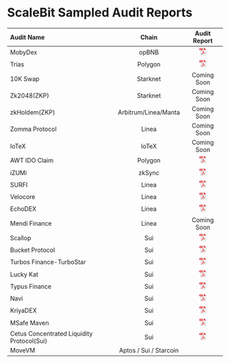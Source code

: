 # ScaleBit Sampled Audit Reports

| Audit Name                        |   Chain   |                                  Audit Report                                   |
| :----------------------------- | :---------: | :-----------------------------------------------------------------------: |
| MobyDex        |     opBNB     |     <a  target="_blank" href="https://www.scalebit.xyz/reports/MobyDEX-Smart-Contract-Audit-Report.pdf" ><img width="20" src="./pdf.png" /></a>
| Trias       |     Polygon     |     <a target="Trias" href="https://movebit.xyz/reports/Trias-Audit-Report.pdf" ><img width="20" src="./pdf.png" /></a>
| 10K Swap        |     Starknet     |     Coming Soon
| Zk2048(ZKP)       |     Starknet     |     Coming Soon
| zkHoldem(ZKP)       |     Arbitrum/Linea/Manta      |     Coming Soon
| Zomma Protocol       |     Linea     |     Coming Soon
| IoTeX       |     IoTeX     |     Coming Soon
| AWT IDO Claim       |     Polygon     |     <a href="./reports/AWT-IDO-Claim-Audit-Report.pdf"><img width="20" src="./pdf.png" /></a>
| iZUMi       |     zkSync     |     <a href="./reports/iZUMi-Audit-Report.pdf"><img width="20" src="./pdf.png" /></a>
| SURFI       |     Linea     |     <a href="./reports/SURFI-Audit-Report.pdf"><img width="20" src="./pdf.png" /></a>
| Velocore       |     Linea     |     <a href="./reports/Velocore-Audit-Report.pdf"><img width="20" src="./pdf.png" /></a>
| EchoDEX       |     Linea     |     <a href="./reports/EchoDEX-Audit-Report.pdf"><img width="20" src="./pdf.png" /></a>
| Mendi Finance       |     Linea     |     Coming Soon
| Scallop       |     Sui     |     <a href="./reports/Scallop-Smart-Contract-Audit-Report.pdf"><img width="20" src="./pdf.png" /></a>
| Bucket Protocol       |     Sui     |     <a href="./reports/Bucket-Protocol-Smart-Contract-Audit-Report.pdf"><img width="20" src="./pdf.png" /></a>
| Turbos Finance-TurboStar        |     Sui     |     <a href="./reports/TurboStar-Smart-Contract-Audit-Report.pdf"><img width="20" src="./pdf.png" /></a>
| Lucky Kat        |     Sui     |     <a href="./reports/LuckyKat-Koban-Smart-Contract-Audit-Report.pdf"><img width="20" src="./pdf.png" /></a>
| Typus Finance        |     Sui     |     <a href="./reports/Typus-Finance-Smart-Contract-Audit-Report.pdf"><img width="20" src="./pdf.png" /></a>          |
| Navi        |     Sui     |     <a href="./reports/Navi-Smart-Contract-Audit-Report.pdf"><img width="20" src="./pdf.png" /></a>
| KriyaDEX        |     Sui     |     <a href="./reports/KriyaDEX-Smart-Contract-Audit-Report.pdf"><img width="20" src="./pdf.png" /></a>
| MSafe Maven        |     Sui     |     <a href="./reports/Maven-Smart-Contract-Audit-Report.pdf"><img width="20" src="./pdf.png" /></a>          |
| Cetus Concentrated Liquidity Protocol(Sui)        |     Sui     |     <a href="./reports/Cetus-Concentrated-Liquidity-Protocol-Sui-Contract-Audit-Report.pdf"><img width="20" src="./pdf.png" /></a>
| MoveVM        |     Aptos / Sui / Starcoin     |              |

